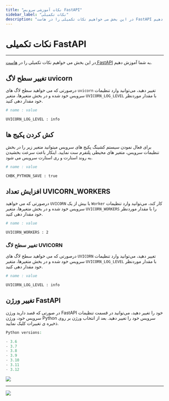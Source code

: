 ```yaml
---
title: "نکات آموزشی سرویس FastAPI"
sidebar_label: "نکات تکمیلی"
description: "در این بخش می خواهیم نکات تکمیلی را در هاست FastAPI به شما آموزش دهیم."
---
```


# نکات تکمیلی FastAPI
---

در این بخش می خواهیم نکات تکمیلی را در [هاست FastAPI](https://chabokan.net/services/fastapi/) به شما آموزش دهیم.

## تغییر سطح لاگ uvicorn

درصورتی که می خواهید سطح لاگ های `uvicorn` تغییر دهید، می‌توانید وارد تنظیمات سرویس خود شده و در بخش متغیرها، متغیر `UVICORN_LOG_LEVEL` با مقدار موردنظر خود مقدار دهی کنید.

```bash
# name : value

UVICORN_LOG_LEVEL : info
```

## کش کردن پکیج ها

برای فعال نمودن سیستم کشینگ پکیج های سرویس میتوانید متغیر زیر را در بخش تنظیمات سرویس، متغیر های محیطی پلتفرم ست نمایید. اینکار باعث سرعت بخشیدن به روند استارت و ری استارت سرویس می شود.

```bash
# name : value

CHBK_PYTHON_SAVE : true
```

## افزایش تعداد UVICORN_WORKERS

درصورتی که می خواهید `UVICORN` با بیش از یک `Worker` کار کند، می‌توانید وارد تنظیمات سرویس خود شده و در بخش متغیرها، متغیر `UVICORN_WORKERS` را با مقدار موردنظر خود مقدار دهی کنید.

```bash
# name : value

UVICORN_WORKERS : 2
```

### تغییر سطح لاگ UVICORN

درصورتی که می خواهید سطح لاگ های `UVICORN` تغییر دهید، می‌توانید وارد تنظیمات سرویس خود شده و در بخش متغیرها، متغیر `UVICORN_LOG_LEVEL` با مقدار موردنظر خود مقدار دهی کنید.

```bash
# name : value

UVICORN_LOG_LEVEL : info
```


## تغییر ورژن FastAPI

در صورتی که قصد دارید ورژن FastAPI خود را تغییر دهید، می‌توانید در قسمت تنظیمات سرویس خود، ورژن Python سرویس خود را تغییر دهید. بعد از انتخاب ورژن بر روی ذخیره ی تغییرات کلیک نمایید.

```php
Python versions:

- 3.6
- 3.7
- 3.8
- 3.9
- 3.10
- 3.11
- 3.12
```

![](https://s1.chabokan.net/docs/images/fastapi-python-version.png)

---
<a href="https://hub.chabokan.net/fa/services/create/fastapi" ><img src="https://s1.chabokan.net/docs/images/fastapi-banner.png" /></a>